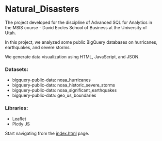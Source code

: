 # Natural_Disasters
The project developed for the discipline of Advanced SQL for Analytics in the MSIS course - David Eccles School of Business at the University of Utah. 

In this project, we analyzed some public BigQuery databases on hurricanes, earthquakes, and severe storms. 

We generate data visualization using HTML, JavaScript, and JSON.  

### Datasets: 

  - bigquery-public-data: noaa_hurricanes 
  - bigquery-public-data: noaa_historic_severe_storms 
  - bigquery-public-data: noaa_significant_earthquakes 
  - bigquery-public-data: geo_us_boundaries 
  
### Libraries: 
  - Leaflet 
  - Plotly JS


Start navigating from the [index.html](https://github.com/eednaldo/Natural_Disasters/blob/master/index.html) page.
